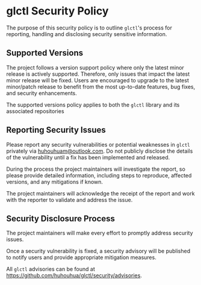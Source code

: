 # glctl Security Policy

The purpose of this security policy is to outline `glctl`'s process
for reporting, handling and disclosing security sensitive information.

## Supported Versions

The project follows a version support policy where only the latest minor
release is actively supported. Therefore, only issues that impact the latest
minor release will be fixed. Users are encouraged to upgrade to the latest
minor/patch release to benefit from the most up-to-date features, bug fixes,
and security enhancements.​

The supported versions policy applies to both the `glctl` library and its
associated repositories

## Reporting Security Issues

Please report any security vulnerabilities or potential weaknesses in `glctl`
privately via huhouhuam@outlook.com. Do not publicly disclose the
details of the vulnerability until a fix has been implemented and released.

During the process the project maintainers will investigate the report, so please
provide detailed information, including steps to reproduce, affected versions, and any mitigations if known.

The project maintainers will acknowledge the receipt of the report and work with
the reporter to validate and address the issue.

## Security Disclosure Process

The project maintainers will make every effort to promptly address security issues.

Once a security vulnerability is fixed, a security advisory will be published to notify users and provide appropriate mitigation measures.

All `glctl` advisories can be found at https://github.com/huhouhua/glctl/security/advisories.

